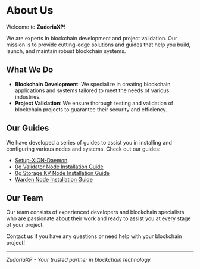 # About Us

Welcome to **ZudoriaXP**!

We are experts in blockchain development and project validation. Our mission is to provide cutting-edge solutions and guides that help you build, launch, and maintain robust blockchain systems.

## What We Do

- **Blockchain Development**: We specialize in creating blockchain applications and systems tailored to meet the needs of various industries.
- **Project Validation**: We ensure thorough testing and validation of blockchain projects to guarantee their security and efficiency.

## Our Guides

We have developed a series of guides to assist you in installing and configuring various nodes and systems. Check out our guides:

- [Setup-XION-Daemon](https://github.com/ZudoriaXP/Setup-XION-Daemon)
- [0g Validator Node Installation Guide](https://github.com/ZudoriaXP/our-guides/blob/main/0g/0g-validator-node-guide.md)
- [0g Storage KV Node Installation Guide](https://github.com/ZudoriaXP/our-guides/blob/main/0g/0g-storage-kv-node.md)
- [Warden Node Installation Guide](https://github.com/ZudoriaXP/our-guides/blob/main/warden/warden-node-installation-guide.md)

## Our Team

Our team consists of experienced developers and blockchain specialists who are passionate about their work and ready to assist you at every stage of your project.

Contact us if you have any questions or need help with your blockchain project!

---

*ZudoriaXP - Your trusted partner in blockchain technology.*
